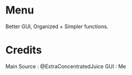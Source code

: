 # Menu
Better GUI, Organized + Simpler functions.

# Credits

Main Source : @ExtraConcentratedJuice
GUI : Me
